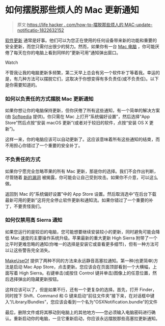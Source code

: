 # 如何摆脱那些烦人的 Mac 更新通知

> 原文:[https://life hacker . com/how-to-摆脱那些烦人的 MAC-update-notificatio-1822632152](https://lifehacker.com/how-to-get-rid-of-those-annoying-mac-update-notificatio-1822632152)

[软件更新](https://lifehacker.com/how-to-update-software-for-beginners-5802139) 通常是好事。他们可以为您正在使用的任何设备带来新的功能和重要的安全更新，而您只需付出很少的努力。然而，如果你有一台 [Mac 电脑](https://lifehacker.com/lifehacker-pack-for-mac-our-list-of-the-essential-mac-635303836) ，你可能厌倦了每天在你的电脑上看到同样的“更新可用”通知弹出窗口。

Watch

不管我让我的电脑更新多频繁，第二天早上总会有另一个软件补丁等着我。幸运的是，有几种方法可以摆脱它们，这取决于你想变得有多负责任(或不负责任)。以下是你需要知道的。

### 如何以负责任的方式摆脱 Mac 更新通知

如果你想让你的电脑保持更新，但你厌倦了所有这些通知，有一个简单的解决方案(由 [Softpedia](http://news.softpedia.com/news/how-to-disable-os-x-update-notifications-493961.shtml) 提供)。你只需在 Mac 上打开“系统偏好设置”，然后选择“App Store”然后点按“安装 macOS 更新”(或者对于较旧的软件，点按“安装 OS X 更新”)。

这样一来，你的电脑应该可以自动更新了。这应该意味着所有这些通知的结束，而不用担心你错过了一个重要的安全补丁。

### 不负责任的方式

如果你宁愿完全忽略苹果的所有 Mac 更新，那是你的选择。我们不会作出判断，尽管随着 [新的漏洞](https://lifehacker.com/whats-going-on-with-the-spectre-and-meltdown-patches-1822128503?rev=1516134365544) 被揭露，你可能会让自己受到攻击。如果你不介意，可以这么做。

返回到 Mac 的“系统偏好设置”中的 App Store 设置。然后取消选中“在后台下载最新可用的更新”这将完全停止软件更新和通知流。如果你错过了一个重要的补丁，不要责怪我们。

### 如何仅禁用高 Sierra 通知

如果您运行的是较旧的电脑，您可能想要继续安装较小的更新，同时避免可能会降低 Mac 速度的主要操作系统升级。苹果最新的重大更新 High Sierra 附带了一个比平时更难忽略的通知(你唯一的选择是安装它或查看更多细节)，但有一种方法可以让这些警告完全消失。

[MakeUseOf](https://www.makeuseof.com/tag/disable-mac-high-sierra-upgrade-notifications/) 提供了两种不同的方法来永远静音高塞拉通知。第一种(也更简单)方法是启动 Mac App Store，点击更新。您应该会在页面顶部看到一个大横幅，上面写着 High Sierra。右键单击(或按住 Control 键并单击)图像上的任意位置，然后选择弹出的隐藏更新按钮。

这样应该可以了，但是如果不行，还有一个更复杂的选择。首先，打开 Finder，同时按下 Shift、Command 和 G 键来启动“前往文件夹”接下来，在对话框中键入“/Library/Bundles”，您应该会看到一个名为“OSXNotification.bundle”的文件

最后，删除文件或将其移动到电脑上的其他地方——您必须输入电脑密码进行确认。重新启动你的电脑，一旦它重新启动，你应该永远摆脱那些高塞拉更新通知。